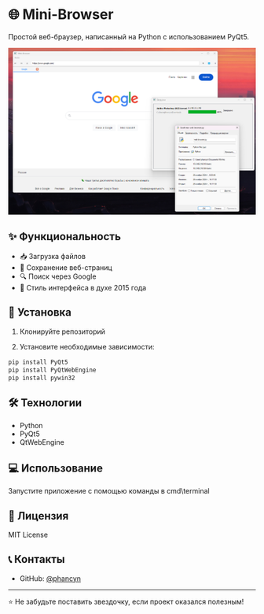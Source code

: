 # 🌐 Mini-Browser

Простой веб-браузер, написанный на Python с использованием PyQt5.

![Browser Screenshot](https://github.com/phancyn/mini-Browser/blob/164de073d51af77755f94c49c59306dbd8de2112/image.png)

## ✨ Функциональность

- 📥 Загрузка файлов
- 💾 Сохранение веб-страниц
- 🔍 Поиск через Google
- 🎨 Стиль интерфейса в духе 2015 года

## 🚀 Установка

1. Клонируйте репозиторий


2. Установите необходимые зависимости:
```
pip install PyQt5
pip install PyQtWebEngine
pip install pywin32
```

## 🛠 Технологии

- Python
- PyQt5
- QtWebEngine

## 💻 Использование

Запустите приложение с помощью команды в cmd\terminal


## 📝 Лицензия

MIT License

## 📞 Контакты

- GitHub: [@phancyn](https://github.com/phancyn)

---
⭐ Не забудьте поставить звездочку, если проект оказался полезным!


